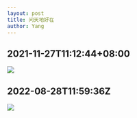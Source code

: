 ```yaml
---
layout: post
title: 问天地好在
author: Yang
--- 
```


## 2021-11-27T11:12:44+08:00

![](https://b2.nanking.top/img/4436affb-21aa-43a5-a626-ad40e4c11975.png)

## 2022-08-28T11:59:36Z

![](https://b2.nanking.top/img/Nanking.png)

